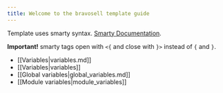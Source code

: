 ```yaml
---
title: Welcome to the bravosell template guide
---
```


Template uses smarty syntax. [Smarty Documentation](https://www.smarty.net/docs/en/).

**Important!** smarty tags open with `<{` and close with `}>` instead of `{` and `}`.

* [[Variables|variables.md]]
* [[Variables|variables]]
* [[Global variables|global_variables.md]]
* [[Module variables|module_variables]]

